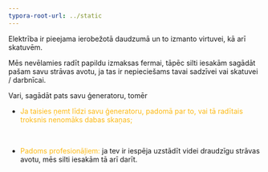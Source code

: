```yaml
---
typora-root-url: ../static
---
```


Elektrība ir pieejama ierobežotā daudzumā un to izmanto virtuvei, kā arī skatuvēm.

Mēs nevēlamies radīt papildu izmaksas fermai, tāpēc silti iesakām sagādāt pašam savu strāvas avotu, ja tas ir nepieciešams tavai sadzīvei vai skatuvei / darbnīcai.

Vari, sagādāt pats savu ģeneratoru, tomēr

- <span style="color:#fdb913;">Ja taisies ņemt līdzi savu ģeneratoru, padomā par to, vai tā radītais troksnis nenomāks dabas skaņas;</span>


​

- <span style="color:#fdb913;">Padoms profesionāļiem:</span> ja tev ir iespēja uzstādīt videi draudzīgu strāvas avotu, mēs silti iesakām tā arī darīt.






